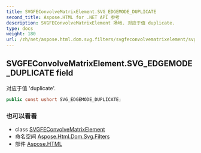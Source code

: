 ```yaml
---
title: SVGFEConvolveMatrixElement.SVG_EDGEMODE_DUPLICATE
second_title: Aspose.HTML for .NET API 参考
description: SVGFEConvolveMatrixElement 场地. 对应于值 duplicate.
type: docs
weight: 180
url: /zh/net/aspose.html.dom.svg.filters/svgfeconvolvematrixelement/svg_edgemode_duplicate/
---
```

## SVGFEConvolveMatrixElement.SVG_EDGEMODE_DUPLICATE field

对应于值 'duplicate'.

```csharp
public const ushort SVG_EDGEMODE_DUPLICATE;
```

### 也可以看看

* class [SVGFEConvolveMatrixElement](../)
* 命名空间 [Aspose.Html.Dom.Svg.Filters](../../svgfeconvolvematrixelement/)
* 部件 [Aspose.HTML](../../../)


